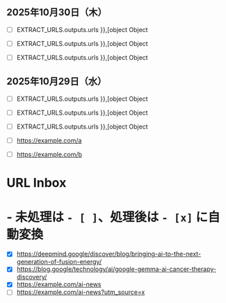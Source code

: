 ## 2025年10月30日（木）

- [ ] EXTRACT_URLS.outputs.urls }},[object Object

- [ ] EXTRACT_URLS.outputs.urls }},[object Object

- [ ] EXTRACT_URLS.outputs.urls }},[object Object

## 2025年10月29日（水）

- [ ] EXTRACT_URLS.outputs.urls }},[object Object

- [ ] EXTRACT_URLS.outputs.urls }},[object Object

- [ ] EXTRACT_URLS.outputs.urls }},[object Object

- [ ] https://example.com/a
- [ ] https://example.com/b

# URL Inbox
# - 未処理は `- [ ]`、処理後は `- [x]` に自動変換

- [x] https://deepmind.google/discover/blog/bringing-ai-to-the-next-generation-of-fusion-energy/
- [x] https://blog.google/technology/ai/google-gemma-ai-cancer-therapy-discovery/
- [x] https://example.com/ai-news
- [ ] https://example.com/ai-news?utm_source=x
